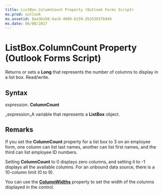 ```yaml
---
title: ListBox.ColumnCount Property (Outlook Forms Script)
ms.prod: outlook
ms.assetid: 8ae3ba58-4ac6-4609-b159-2b353037b949
ms.date: 06/08/2017
---
```



# ListBox.ColumnCount Property (Outlook Forms Script)

Returns or sets a **Long** that represents the number of columns to display in a list box. Read/write.


## Syntax

 _expression_. **ColumnCount**

 _expression_A variable that represents a **ListBox** object.


## Remarks

If you set the **ColumnCount** property for a list box to 3 on an employee form, one column can list last names, another can list first names, and the third can list employee ID numbers.

Setting **ColumnCount** to 0 displays zero columns, and setting it to -1 displays all the available columns. For an unbound data source, there is a 10-column limit (0 to 9).

You can use the **[ColumnWidths](listbox-columnwidths-property-outlook-forms-script.md)** property to set the width of the columns displayed in the control.


